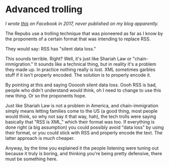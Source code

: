 # Advanced trolling
<i>I wrote <a href="https://www.facebook.com/dave.winer.12/posts/666805586860183">this</a> on Facebook in 2017, never published on my blog apparently.</i>

The Repubs use a trolling technique that was pioneered as far as I know by the proponents of a certain format that was intending to replace RSS.

They would say: RSS has "silent data loss."

This sounds terrible. Right? Well, it's just like Shariah Law or "chain-immigration." It sounds like a technical thing, but in reality it's a problem they made up. In practice nothing really is lost. XML sometimes garbles stuff if it isn't properly encoded. The solution is to properly encode it.

By pointing at this and saying Oooooh silent data loss. Oooh RSS is bad, people who didn't understand would think, oh I need to change to use this new thing. Or so the proponents hope.

Just like Shariah Law is not a problem in America, and chain-immigration simply means letting families come to the US (a good thing, most people would think, so why not say it that way, hah), the tech trolls were saying basically that "RSS is XML," which their format was too. If everything is done right (a big assumption) you could possibly avoid "data loss" by using their format, or you could stick with RSS and properly encode the text. The latter approach is <i>much</i> cheaper.

Anyway, by the time you explained it the people listening were tuning out because it truly is boring, and thinking you're being pretty defensive, there must be something here.


